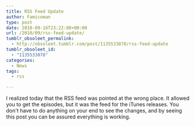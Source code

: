 ```yaml
---
title: RSS Feed Update
author: Famicoman
type: post
date: 2010-09-16T23:22:00+00:00
url: /2010/09/rss-feed-update/
tumblr_obsoleet_permalink:
  - http://obsoleet.tumblr.com/post/1135533878/rss-feed-update
tumblr_obsoleet_id:
  - "1135533878"
categories:
  - News
tags:
  - rss

---
```

I realized today that the RSS feed was pointed at the wrong place. It allowed you to get the episodes, but it was the feed for the iTunes releases. You don't have to do anything on your end to see the changes, and by seeing this post you can be assured everything is working.